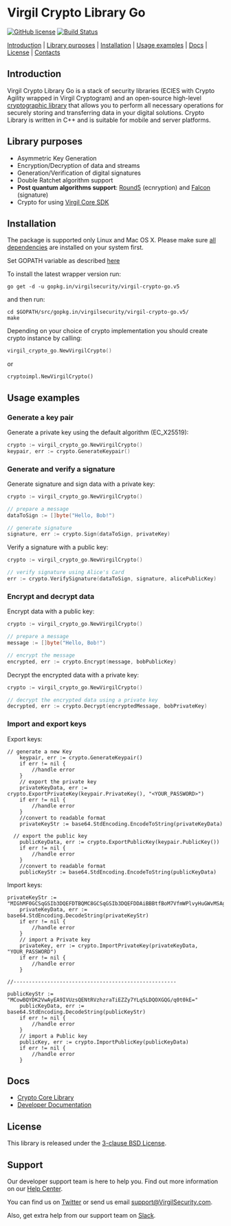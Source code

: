 # Virgil Crypto Library Go 
[![GitHub license](https://img.shields.io/badge/license-BSD%203--Clause-blue.svg)](https://github.com/VirgilSecurity/virgil/blob/master/LICENSE)
[![Build Status](https://travis-ci.org/VirgilSecurity/virgil-crypto-go.png?branch=v5)](https://travis-ci.org/VirgilSecurity/virgil-crypto-go)

[Introduction](#introduction) | [Library purposes](#library-purposes) | [Installation](#installation) | [Usage examples](#usage-examples) | [Docs](#docs) | [License](#license) | [Contacts](#support)

## Introduction

Virgil Crypto Library Go is a stack of security libraries (ECIES with Crypto Agility wrapped in Virgil Cryptogram) and an open-source high-level [cryptographic library](https://github.com/VirgilSecurity/virgil-crypto) that allows you to perform all necessary operations for securely storing and transferring data in your digital solutions. Crypto Library is written in C++ and is suitable for mobile and server platforms.

## Library purposes

* Asymmetric Key Generation
* Encryption/Decryption of data and streams
* Generation/Verification of digital signatures
* Double Ratchet algorithm support
* **Post quantum algorithms support**: [Round5](https://round5.org/) (ecnryption) and [Falcon](https://falcon-sign.info/) (signature) 
* Crypto for using [Virgil Core SDK](https://github.com/VirgilSecurity/virgil-sdk-go)

## Installation

The package is supported only Linux and Mac OS X. Please make sure [all dependencies](https://github.com/VirgilSecurity/virgil-crypto#build-prerequisites) are installed on your system first.

Set GOPATH variable as described [here](https://github.com/golang/go/wiki/SettingGOPATH)

To install the latest wrapper version run:
```
go get -d -u gopkg.in/virgilsecurity/virgil-crypto-go.v5
```
and then run:
```
cd $GOPATH/src/gopkg.in/virgilsecurity/virgil-crypto-go.v5/
make
```
Depending on your choice of crypto implementation you should create crypto instance by calling:

```go
virgil_crypto_go.NewVirgilCrypto()
```
or

```
cryptoimpl.NewVirgilCrypto()
```

## Usage examples

### Generate a key pair

Generate a private key using the default algorithm (EC_X25519):
```go
crypto := virgil_crypto_go.NewVirgilCrypto()
keypair, err := crypto.GenerateKeypair()

```

### Generate and verify a signature

Generate signature and sign data with a private key:
```go
crypto := virgil_crypto_go.NewVirgilCrypto()

// prepare a message
dataToSign := []byte("Hello, Bob!")

// generate signature
signature, err := crypto.Sign(dataToSign, privateKey)
```

Verify a signature with a public key:
```go
crypto := virgil_crypto_go.NewVirgilCrypto()

// verify signature using Alice's Card
err := crypto.VerifySignature(dataToSign, signature, alicePublicKey)

```
### Encrypt and decrypt data

Encrypt data with a public key:

```go
crypto := virgil_crypto_go.NewVirgilCrypto()

// prepare a message
message := []byte("Hello, Bob!")

// encrypt the message
encrypted, err := crypto.Encrypt(message, bobPublicKey)

```

Decrypt the encrypted data with a private key:

```go
crypto := virgil_crypto_go.NewVirgilCrypto()

// decrypt the encrypted data using a private key
decrypted, err := crypto.Decrypt(encryptedMessage, bobPrivateKey)
```

### Import and export keys

Export keys:

```
// generate a new Key
	keypair, err := crypto.GenerateKeypair()
	if err != nil {
		//handle error
	}
	// export the private key
	privateKeyData, err := crypto.ExportPrivateKey(keypair.PrivateKey(), "<YOUR_PASSWORD>")
	if err != nil {
		//handle error
	}
	//convert to readable format
	privateKeyStr := base64.StdEncoding.EncodeToString(privateKeyData)
  
  // export the public key
	publicKeyData, err := crypto.ExportPublicKey(keypair.PublicKey())
	if err != nil {
		//handle error
	}
	//convert to readable format
	publicKeyStr := base64.StdEncoding.EncodeToString(publicKeyData)
```

Import keys:

```
privateKeyStr := "MIGhMF0GCSqGSIb3DQEFDTBQMC8GCSqGSIb3DQEFDDAiBBBtfBoM7VfmWPlvyHuGWvMSAgIZ6zAKBggqhkiG9w0CCjAdBglghkgBZQMEASoEECwaKJKWFNn3OMVoUXEcmqcEQMZ+"
	privateKeyData, err := base64.StdEncoding.DecodeString(privateKeyStr)
	if err != nil {
		//handle error
	}
	// import a Private key
	privateKey, err := crypto.ImportPrivateKey(privateKeyData, "YOUR_PASSWORD")
	if err != nil {
		//handle error
	}

//-----------------------------------------------------

publicKeyStr := "MCowBQYDK2VwAyEA9IVUzsQENtRVzhzraTiEZZy7YLq5LDQOXGQG/q0t0kE="
	publicKeyData, err := base64.StdEncoding.DecodeString(publicKeyStr)
	if err != nil {
		//handle error
	}
	// import a Public key
	publicKey, err := crypto.ImportPublicKey(publicKeyData)
	if err != nil {
		//handle error
	}
```


## Docs
- [Crypto Core Library](https://github.com/VirgilSecurity/virgil-crypto)
- [Developer Documentation](https://developer.virgilsecurity.com/docs/)

## License

This library is released under the [3-clause BSD License](LICENSE.md).

## Support
Our developer support team is here to help you. Find out more information on our [Help Center](https://help.virgilsecurity.com/).

You can find us on [Twitter](https://twitter.com/VirgilSecurity) or send us email support@VirgilSecurity.com.

Also, get extra help from our support team on [Slack](https://virgilsecurity.com/join-community).
